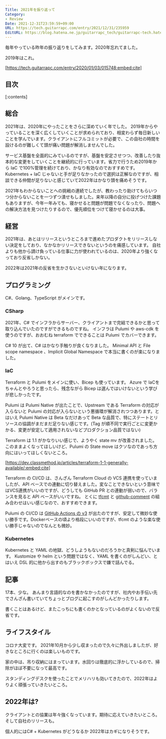 ```yaml
---
Title: 2021年を振り返って
Category:
- Review
Date: 2021-12-31T23:59:59+09:00
URL: https://tech.guitarrapc.com/entry/2021/12/31/235959
EditURL: https://blog.hatena.ne.jp/guitarrapc_tech/guitarrapc-tech.hatenablog.com/atom/entry/13574176438048166719
---
```


毎年やっている昨年の振り返りをしてみます。2020年忘れてました。

2019年はこれ。

[https://tech.guitarrapc.com/entry/2020/01/03/015748:embed:cite]


## 目次

[:contents]

## 総合

2021年は、2020年にやったことをさらに深めていく年でした。
2019年からやっていることを深く広くしていくことが求められており、相変わらず毎日新しいことを学んでいます。クライアントにフルコミットが必要で、この自社の時間を設けるのが難しくて頭が痛い問題が解消しませんでした。

サービス基盤を全面的にみているのですが、基盤を安定させつつ、改善したり抜本的な変更をしていくことを継続的に行っています。省力で行うため2019年から IaC で100%管理を続けており、かなり有効なのでおすすめです。Kubernetes + IaC じゃないと手が足りなかったので選択は正解なのですが、相談できる仲間が足りないと感じていて2022年はかなり頭を痛めそうです。

2021年もわからないことへの挑戦の連続でしたが、教わったり助けてもらいつつ分からないことを一つずつ潰せもしました。来年以降の自分に投げつけた課題もありますが、今年一年みても、寝かせると問題が問題でなくなったり、問題への解決方法を見つけたりするので、優先順位をつけて寝かせるのは大事。

## 経営

2021年は、あとはリリースというところまで進めたプロダクトをリリースしない決定をしており、なかなかリリースできないというのを痛感しています。
自社よりも他から請け負っている仕事に力が使われているのは、2020年より強くなっており反省しかない。

2022年は2021年の反省を生かさないといけない年になります。

## プログラミング

C#、Golang、TypeScript がメインです。

### CSharp

2021年、C# でインフラからサーバー、クライアントまで完結できるかと思って取り込んでいたのですができるものですね。
インフラは Pulumi や aws-cdk を使うのですが、おおむね terraform でできることは Pulumi でカバーできます。

C# 10 が出て、C# はかなり手触りが良くなりました。
Minimal API と File scope namespace 、Implicit Global Namespace で本当に書くのが楽になりました。

### IaC

Terraform と Pulumi をメインに使い、Bicep も使っています。
Azure で IaCをちゃんとやろうと思ったら、残念ながら Bicep は選んではいけないという学びが悲しかったです。

Pulumi は Pulumi Native が出たことで、Upstream である Terraform の対応が入らないと Pulumi の対応が入らないという悪循環が解消されつつあります。とはいえ Pulumi Native は Beta なだけあって Beta な品質で、特にステートとリソースの協調がまだまだ足りない感じです。(Tag が順不同で実行ごとに変更かかる、変更が安定して適用されないなどプロダクション品質ではない)

Terraform は 1.1 がかなりいい感じで、ようやく state mv が改善されました。このままよくなってほしいけど、Pulumi の State move はクソなのであっち方向にはいってほしくないところ。

[https://dev.classmethod.jp/articles/terraform-1-1-generally-available/:embed:cite]

Terraform の CI/CD は、さんざん Terraform Cloud の VCS 連携を使っていましたが、API ベースでの連動に切り替えました。変なことできないという意味ではVCS連携がいいのですが、どうしても GitHub PR との連動が弱いので、バランスを見ると API ベースがいいですね。
とくに [tfcmt](https://github.com/suzuki-shunsuke/tfcmt) と [github-comment](https://github.com/suzuki-shunsuke/github-comment) の組み合わせはいい感じなので、おすすめできます。

Pulumi の CI/CD は [GitHub Actions の v3](https://github.com/pulumi/actions) が出たのですが、安定して微妙な使い勝手です。Dockerベースの頃より格段にいいのですが、tfcmt のような楽な使い勝手じゃないのでなんとも微妙。

### Kubernetes

Kubernetes と YAML の地獄、どうしようもないのだろうかと真剣に悩んでいます。
Kustomize や helm という問題ではなく、YAML を書くのがしんどい、とはいえ DSL 的に他から出すのもブラックボックスで嫌で詰んでる。

## 記事

17本、少な。
あんまり言語的なのを書かなかったのですが、社内やお手伝い先でさんざん書いていてちょっとブログに起こすのがしんどかったりします。

書くことはあるけど、またこっちにも書くのかとなっているのがよくないので反省です。

## ライフスタイル

コロナ大変です。
2021年10月から少し収まったので久々に外出しましたが、好きなところに行くのは楽しいものです。

家の中は、吊り収納にはまっています。水回りは徹底的に浮かしているので、掃除がほぼ不要になって最高です。

スタンディングデスクを使ったことでメリハリも効いてきたので、2022年はよりよく頑張っていきたいところ。

## 2022年は?

クライアントとの協業は年々強くなっています。期待に応えていきたいところ。
そして自社のリリースも。

個人的にはC# + Kubernetes がどうなるか 2022年はカギになりそうです。
